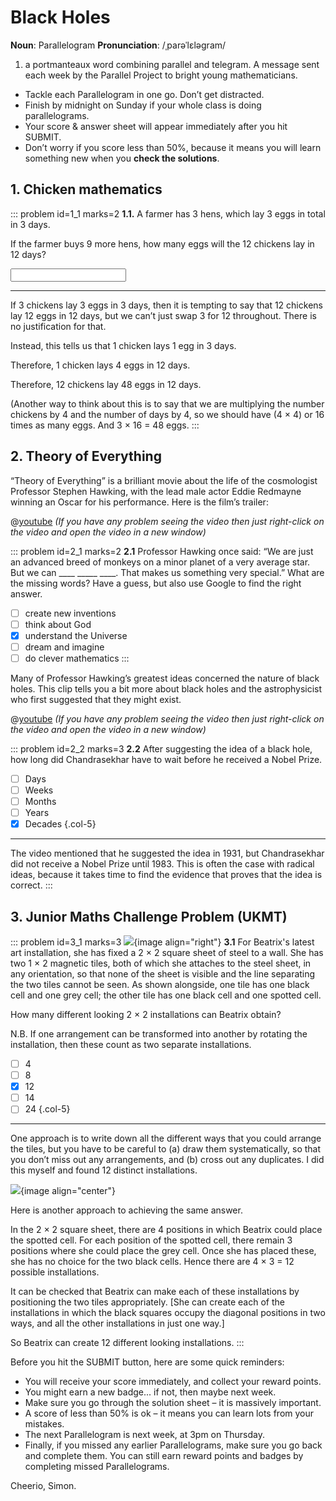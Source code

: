 # Black Holes

<div class="dictionary">

__Noun__: Parallelogram
__Pronunciation__: /ˌparəˈlɛləɡram/

1. a portmanteaux word combining parallel and telegram. A message sent each
week by the Parallel Project to bright young mathematicians.

</div>

*	Tackle each Parallelogram in one go. Don’t get distracted.
*	Finish by midnight on Sunday if your whole class is doing parallelograms.
*	Your score & answer sheet will appear immediately after you hit SUBMIT.
*	Don’t worry if you score less than 50%, because it means you will learn something new when you __check the solutions__.


## 1. Chicken mathematics

::: problem id=1_1 marks=2
__1.1.__ A farmer has 3 hens, which lay 3 eggs in total in 3 days.

If the farmer buys 9 more hens, how many eggs will the 12 chickens lay in 12 days?

<input type="number" solution="48"/>

---

If 3 chickens lay 3 eggs in 3 days, then it is tempting to say that 12 chickens lay 12 eggs in 12 days, but we can’t just swap 3 for 12 throughout. There is no justification for that.

Instead, this tells us that 1 chicken lays 1 egg in 3 days.

Therefore, 1 chicken lays 4 eggs in 12 days.

Therefore, 12 chickens lay 48 eggs in 12 days.

(Another way to think about this is to say that we are multiplying the number chickens by 4 and the number of days by 4, so we should have (4 × 4) or 16 times as many eggs. And 3 × 16 = 48 eggs.
:::


## 2.	Theory of Everything

“Theory of Everything” is a brilliant movie about the life of the cosmologist Professor Stephen Hawking, with the lead male actor Eddie Redmayne winning an Oscar for his performance. Here is the film’s trailer:

@[youtube](Salz7uGp72c?rel=0) _(If you have any problem seeing the video then just right-click on the video and open the video in a new window)_

::: problem id=2_1 marks=2
__2.1__ Professor Hawking once said: “We are just an advanced breed of monkeys on a minor planet of a very average star. But we can ____ _____ ____. That makes us something very special.” What are the missing words? Have a guess, but also use Google to find the right answer.

* [ ] create new inventions
* [ ] think about God
* [x] understand the Universe
* [ ] dream and imagine
* [ ] do clever mathematics
:::

Many of Professor Hawking’s greatest ideas concerned the nature of black holes. This clip tells you a bit more about black holes and the astrophysicist who first suggested that they might exist.

@[youtube](5p3kBc2FxMQ?rel=0) _(If you have any problem seeing the video then just right-click on the video and open the video in a new window)_

::: problem id=2_2 marks=3
__2.2__ After suggesting the idea of a black hole, how long did Chandrasekhar have to wait before he received a Nobel Prize.

* [ ] Days
* [ ] Weeks  	
* [ ] Months
* [ ] Years
* [x] Decades
{.col-5}

---

The video mentioned that he suggested the idea in 1931, but Chandrasekhar did not receive a Nobel Prize until 1983. This is often the case with radical ideas, because it takes time to find the evidence that proves that the idea is correct.
:::


## 3.	Junior Maths Challenge Problem (UKMT)
<!--- (2013) Q25 --->

::: problem id=3_1 marks=3
![](/resources/8-07-black-holes/3-question.jpg){image align="right"}
__3.1__ For Beatrix's latest art installation, she has fixed a 2 × 2 square sheet of steel to a wall. She has two 1 × 2 magnetic tiles, both of which she attaches to the steel sheet, in any orientation, so that none of the sheet is visible and the line separating the two tiles cannot be seen. As shown alongside, one tile has one black cell and one grey cell; the other tile has one black cell and one spotted cell.

How many different looking 2 × 2 installations can Beatrix obtain?

N.B. If one arrangement can be transformed into another by rotating the installation, then these count as two separate installations.

* [ ] 4
* [ ] 8
* [x] 12
* [ ] 14
* [ ] 24
{.col-5}

---

One approach is to write down all the different ways that you could arrange the tiles, but you have to be careful to (a) draw them systematically, so that you don’t miss out any arrangements, and (b) cross out any duplicates. I did this myself and found 12 distinct installations.

![](/resources/8-07-black-holes/3-answer.jpg){image align="center"}

Here is another approach to achieving the same answer.

In the 2 × 2 square sheet, there are 4 positions in which Beatrix could place the spotted cell. For each position of the spotted cell, there remain 3 positions where she could place the grey cell. Once she has placed these, she has no choice for the two black cells. Hence there are 4 × 3 = 12 possible installations.

It can be checked that Beatrix can make each of these installations by positioning the two tiles appropriately. [She can create each of the installations in which the black squares occupy the diagonal positions in two ways, and all the other installations in just one way.]

So Beatrix can create 12 different looking installations.
:::

Before you hit the SUBMIT button, here are some quick reminders:

*	You will receive your score immediately, and collect your reward points.
*	You might earn a new badge... if not, then maybe next week.
*	Make sure you go through the solution sheet – it is massively important.
*	A score of less than 50% is ok – it means you can learn lots from your mistakes.
*	The next Parallelogram is next week, at 3pm on Thursday.
*	Finally, if you missed any earlier Parallelograms, make sure you go back and complete them. You can still earn reward points and badges by completing missed Parallelograms.

Cheerio,
Simon.

